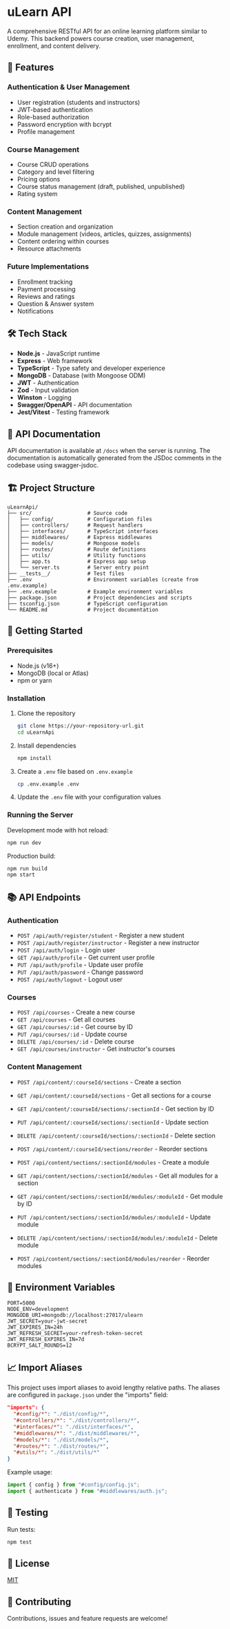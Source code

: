 # uLearn API

A comprehensive RESTful API for an online learning platform similar to Udemy. This backend powers course creation, user management, enrollment, and content delivery.

## 🚀 Features

### Authentication & User Management
- User registration (students and instructors)
- JWT-based authentication
- Role-based authorization
- Password encryption with bcrypt
- Profile management

### Course Management
- Course CRUD operations
- Category and level filtering
- Pricing options
- Course status management (draft, published, unpublished)
- Rating system

### Content Management
- Section creation and organization
- Module management (videos, articles, quizzes, assignments)
- Content ordering within courses
- Resource attachments

### Future Implementations
- Enrollment tracking
- Payment processing
- Reviews and ratings
- Question & Answer system
- Notifications

## 🛠️ Tech Stack

- **Node.js** - JavaScript runtime
- **Express** - Web framework
- **TypeScript** - Type safety and developer experience
- **MongoDB** - Database (with Mongoose ODM)
- **JWT** - Authentication
- **Zod** - Input validation
- **Winston** - Logging
- **Swagger/OpenAPI** - API documentation
- **Jest/Vitest** - Testing framework

## 📝 API Documentation

API documentation is available at `/docs` when the server is running. The documentation is automatically generated from the JSDoc comments in the codebase using swagger-jsdoc.

## 🏗️ Project Structure

```
uLearnApi/
├── src/                  # Source code
│   ├── config/           # Configuration files
│   ├── controllers/      # Request handlers
│   ├── interfaces/       # TypeScript interfaces
│   ├── middlewares/      # Express middlewares
│   ├── models/           # Mongoose models
│   ├── routes/           # Route definitions
│   ├── utils/            # Utility functions
│   ├── app.ts            # Express app setup
│   └── server.ts         # Server entry point
├── __tests__/            # Test files
├── .env                  # Environment variables (create from .env.example)
├── .env.example          # Example environment variables
├── package.json          # Project dependencies and scripts
├── tsconfig.json         # TypeScript configuration
└── README.md             # Project documentation
```

## 🚦 Getting Started

### Prerequisites

- Node.js (v16+)
- MongoDB (local or Atlas)
- npm or yarn

### Installation

1. Clone the repository
   ```bash
   git clone https://your-repository-url.git
   cd uLearnApi
   ```

2. Install dependencies
   ```bash
   npm install
   ```

3. Create a `.env` file based on `.env.example`
   ```bash
   cp .env.example .env
   ```
   
4. Update the `.env` file with your configuration values

### Running the Server

Development mode with hot reload:
```bash
npm run dev
```

Production build:
```bash
npm run build
npm start
```

## 📚 API Endpoints

### Authentication

- `POST /api/auth/register/student` - Register a new student
- `POST /api/auth/register/instructor` - Register a new instructor
- `POST /api/auth/login` - Login user
- `GET /api/auth/profile` - Get current user profile
- `PUT /api/auth/profile` - Update user profile
- `PUT /api/auth/password` - Change password
- `POST /api/auth/logout` - Logout user

### Courses

- `POST /api/courses` - Create a new course
- `GET /api/courses` - Get all courses
- `GET /api/courses/:id` - Get course by ID
- `PUT /api/courses/:id` - Update course
- `DELETE /api/courses/:id` - Delete course
- `GET /api/courses/instructor` - Get instructor's courses

### Content Management

- `POST /api/content/:courseId/sections` - Create a section
- `GET /api/content/:courseId/sections` - Get all sections for a course
- `GET /api/content/:courseId/sections/:sectionId` - Get section by ID
- `PUT /api/content/:courseId/sections/:sectionId` - Update section
- `DELETE /api/content/:courseId/sections/:sectionId` - Delete section
- `POST /api/content/:courseId/sections/reorder` - Reorder sections

- `POST /api/content/sections/:sectionId/modules` - Create a module
- `GET /api/content/sections/:sectionId/modules` - Get all modules for a section
- `GET /api/content/sections/:sectionId/modules/:moduleId` - Get module by ID
- `PUT /api/content/sections/:sectionId/modules/:moduleId` - Update module
- `DELETE /api/content/sections/:sectionId/modules/:moduleId` - Delete module
- `POST /api/content/sections/:sectionId/modules/reorder` - Reorder modules

## 🔐 Environment Variables

```
PORT=5000
NODE_ENV=development
MONGODB_URI=mongodb://localhost:27017/ulearn
JWT_SECRET=your-jwt-secret
JWT_EXPIRES_IN=24h
JWT_REFRESH_SECRET=your-refresh-token-secret
JWT_REFRESH_EXPIRES_IN=7d
BCRYPT_SALT_ROUNDS=12
```

## 📈 Import Aliases

This project uses import aliases to avoid lengthy relative paths. The aliases are configured in `package.json` under the "imports" field:

```json
"imports": {
  "#config/*": "./dist/config/*",
  "#controllers/*": "./dist/controllers/*",
  "#interfaces/*": "./dist/interfaces/*",
  "#middlewares/*": "./dist/middlewares/*",
  "#models/*": "./dist/models/*",
  "#routes/*": "./dist/routes/*",
  "#utils/*": "./dist/utils/*"
}
```

Example usage:
```typescript
import { config } from "#config/config.js";
import { authenticate } from "#middlewares/auth.js";
```

## 🧪 Testing

Run tests:
```bash
npm test
```

## 📜 License

[MIT](LICENSE)

## 🤝 Contributing

Contributions, issues and feature requests are welcome!